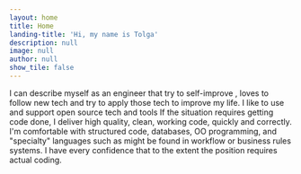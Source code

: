 ```yaml
---
layout: home
title: Home
landing-title: 'Hi, my name is Tolga'
description: null
image: null
author: null
show_tile: false
---
```


I can describe myself as an engineer that try to self-improve , loves to follow new tech and try to apply those tech to improve my life. I like to use and support open source tech and tools If the situation requires getting code done, I deliver high quality, clean, working code, quickly and correctly. I'm comfortable with structured code, databases, OO programming, and "specialty" languages such as might be found in workflow or business rules systems. I have every confidence that to the extent the position requires actual coding.
